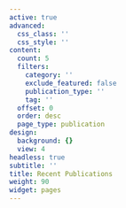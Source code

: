```yaml
---
active: true
advanced:
  css_class: ''
  css_style: ''
content:
  count: 5
  filters:
    category: ''
    exclude_featured: false
    publication_type: ''
    tag: ''
  offset: 0
  order: desc
  page_type: publication
design:
  background: {}
  view: 4
headless: true
subtitle: ''
title: Recent Publications
weight: 90
widget: pages
---
```


